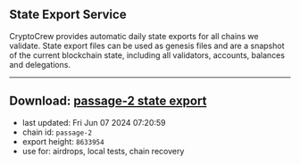 ## State Export Service
CryptoCrew provides automatic daily state exports for all chains we validate. State export files can be used as genesis files and are a snapshot of the current blockchain state, including all validators, accounts, balances and delegations.

---
**Download: [passage-2 state export](https://dl-eu2.ccvalidators.com/SERVICE/passage/passage-2_export_8633954.json)**
---

- last updated: Fri Jun 07 2024 07:20:59
- chain id: `passage-2`
- export height: `8633954`
- use for: airdrops, local tests, chain recovery

